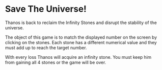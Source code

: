 # Save The Universe!

Thanos is back to reclaim the Infinity Stones and disrupt the stability of the universe.

The object of this game is to match the displayed number on the screen by clicking on the stones. Each stone has a different numerical value and they must add up to reach the target number.

With every loss Thanos will acquire an infinity stone. You must keep him from gaining all 4 stones or the game will be over.
